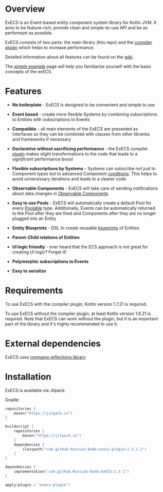 # Overview
ExECS is an Event-based entity component system library for Kotlin JVM. It aims to be feature-rich, provide clean and simple-to-use API and be as performant as possible.

ExECS consists of two parts: the main library (this repo) and the [compiler plugin](https://github.com/Russian-Dude/execs-plugin) which helps to increase performance.

Detailed information about all features can be found on the [wiki](https://github.com/Russian-Dude/exECS/wiki).

The [simple example](https://github.com/Russian-Dude/exECS/wiki/Simple-example) page will help you familiarize yourself with the basic concepts of the exECS.

# Features

* **No boilerplate** - ExECS is designed to be convenient and simple to use

* **Event based** - create more flexible Systems by combining subscriptions to Entities with subscriptions to Events

* **Compatible** - all main elements of the ExECS are presented as interfaces so they can be combined with classes from other libraries and frameworks if necessary

* **Declarative without sacrificing performance** - the ExECS compiler [plugin](https://github.com/Russian-Dude/execs-plugin) makes *slight* transformations to the code that leads to a *significant* performance boost

* **Flexible subscriptions by Systems** - Systems can subscribe not just to Component types but to advanced Component [conditions](https://github.com/Russian-Dude/exECS/wiki/System#subscribing-to-component-composition-conditions). This helps to avoid unnecessary iterations and leads to a clearer code

* **Observable Components** - ExECS will take care of sending notifications about data changes in [Observable Components](https://github.com/Russian-Dude/exECS/wiki/Component#observable-components)

* **Easy to use Pools** - ExECS will automatically create a default Pool for every [Poolable](https://github.com/Russian-Dude/exECS/wiki/Poolable) type. Additionally, Events can be automatically returned to the Pool after they are fired and Components after they are no longer plugged into an Entity

* **Entity Blueprints** - DSL to create reusable [blueprints](https://github.com/Russian-Dude/exECS/wiki/Entity#blueprints) of Entities

* **Parent-Child relations of Entities**

* **UI logic friendly** - ever heard that the ECS approach is not great for creating UI logic? Forget it!

* **Polymorphic subscriptions to Events**

* **Easy to serialize**

# Requirements
To use ExECS with the compiler plugin, Kotlin version 1.7.21 is required.

To use ExECS without the compiler plugin, at least Kotlin version 1.6.21 is required. Note that ExECS can work without the plugin, but it is an important part of the library and it's highly recommended to use it.

# External dependencies
ExECS uses [ronmamo reflections library](https://github.com/ronmamo/reflections)

# Installation
ExECS is available via Jitpack.

Gradle:
```kotlin
repositories {
    maven("https://jitpack.io")
}

buildscript {
    repositories {
        maven("https://jitpack.io")
    }
    dependencies {
        classpath("com.github.Russian-Dude:execs-plugin:1.5.1-1")
    }
}

dependencies {
    implementation("com.github.Russian-Dude:exECS:1.5.1")
}

apply(plugin = "execs-plugin")
```
